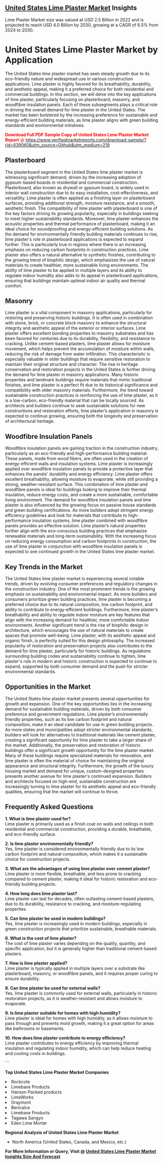<h2><a href="https://www.verifiedmarketreports.com/download-sample/?rid=639060&amp;utm_source=Github&amp;utm_medium=219" target="_blank">United States Lime Plaster Market</a> Insights</h2><p>Lime Plaster Market size was valued at USD 2.5 Billion in 2022 and is projected to reach USD 4.0 Billion by 2030, growing at a CAGR of 6.5% from 2024 to 2030.</p><p> <h1>United States Lime Plaster Market by Application</h1> <p>The United States lime plaster market has seen steady growth due to its eco-friendly nature and widespread use in various construction applications. Lime plaster is highly favored for its breathability, durability, and aesthetic appeal, making it a preferred choice for both residential and commercial buildings. In this section, we will delve into the key applications of lime plaster, particularly focusing on plasterboard, masonry, and woodfibre insulation panels. Each of these subsegments plays a critical role in driving the overall demand for lime plaster in the United States. The market has been bolstered by the increasing preference for sustainable and energy-efficient building materials, as lime plaster aligns with green building standards and environmental initiatives. <p><span class=""><span style="color: #ff0000;"><strong>Download Full PDF Sample Copy of United States Lime Plaster Market Report</strong> @ </span><a href="https://www.verifiedmarketreports.com/download-sample/?rid=639060&amp;utm_source=Github&amp;utm_medium=219" target="_blank">https://www.verifiedmarketreports.com/download-sample/?rid=639060&amp;utm_source=Github&amp;utm_medium=219</a></span></p></p> <h2>Plasterboard</h2> <p>The plasterboard segment in the United States lime plaster market is witnessing significant demand, driven by the increasing adoption of gypsum-based boards in residential and commercial construction. Plasterboard, also known as drywall or gypsum board, is widely used in interior wall construction due to its easy installation, cost-effectiveness, and versatility. Lime plaster is often applied as a finishing layer on plasterboard surfaces, providing additional strength, moisture resistance, and a smooth, aesthetic finish. The compatibility of lime plaster with plasterboard is one of the key factors driving its growing popularity, especially in buildings seeking to meet higher sustainability standards. Moreover, lime plaster enhances the acoustic properties and thermal performance of plasterboard, making it an ideal choice for soundproofing and energy-efficient building solutions. As the demand for environmentally friendly building materials continues to rise, lime plaster's role in plasterboard applications is expected to expand further. This is particularly true in regions where there is an increasing emphasis on reducing carbon footprints in construction practices. Lime plaster also offers a natural alternative to synthetic finishes, contributing to the growing trend of biophilic design, which emphasizes the use of natural materials to create healthier, more sustainable living environments. The ability of lime plaster to be applied in multiple layers and its ability to regulate indoor humidity also adds to its appeal in plasterboard applications, ensuring that buildings maintain optimal indoor air quality and thermal comfort. <h2>Masonry</h2> <p>Lime plaster is a vital component in masonry applications, particularly for restoring and preserving historic buildings. It is often used in combination with stone, brick, or concrete block masonry to enhance the structural integrity and aesthetic appeal of the exterior or interior surfaces. Lime plaster offers excellent bonding properties to masonry substrates and has been favored for centuries due to its durability, flexibility, and resistance to cracking. Unlike cement-based plasters, lime plaster allows for moisture movement, which helps prevent the accumulation of moisture within walls, reducing the risk of damage from water infiltration. This characteristic is especially valuable in older buildings that require sensitive restoration to maintain their original structure and character. The rise in heritage conservation and restoration projects in the United States is further driving the demand for lime plaster in masonry applications. Many historic properties and landmark buildings require materials that mimic traditional finishes, and lime plaster is a perfect fit due to its historical significance and compatibility with older masonry materials. Furthermore, the trend toward sustainable construction practices is reinforcing the use of lime plaster, as it is a low-carbon, eco-friendly material that can be locally sourced. As architects and builders continue to seek sustainable solutions for new constructions and restoration efforts, lime plaster’s application in masonry is expected to continue growing, ensuring both the longevity and preservation of architectural heritage. <h2>Woodfibre Insulation Panels</h2> <p>Woodfibre insulation panels are gaining traction in the construction industry, particularly as an eco-friendly and high-performance building material. These panels, made from wood fibers, are often used in the creation of energy-efficient walls and insulation systems. Lime plaster is increasingly applied over woodfibre insulation panels to provide a protective layer that enhances the panels' durability and energy efficiency. Lime plaster offers excellent breathability, allowing moisture to evaporate, while still providing a strong, weather-resistant surface. This combination of lime plaster and woodfibre panels is ideal for buildings looking to improve their thermal insulation, reduce energy costs, and create a more sustainable, comfortable living environment. The demand for woodfibre insulation panels and lime plaster is also influenced by the growing focus on passive house standards and green building certifications. As more builders adopt stringent energy efficiency guidelines and look for materials that contribute to high-performance insulation systems, lime plaster combined with woodfibre panels provides an effective solution. Lime plaster’s natural properties further align with the eco-conscious building practices that emphasize renewable materials and long-term sustainability. With the increasing focus on reducing energy consumption and carbon footprints in construction, the use of lime plaster in conjunction with woodfibre insulation panels is expected to see continued growth in the United States lime plaster market. <h2>Key Trends in the Market</h2> <p>The United States lime plaster market is experiencing several notable trends, driven by evolving consumer preferences and regulatory changes in the construction industry. One of the most prominent trends is the growing emphasis on sustainability and environmental impact. As more builders and consumers prioritize green building practices, lime plaster is becoming a preferred choice due to its natural composition, low carbon footprint, and ability to contribute to energy-efficient buildings. Furthermore, lime plaster’s breathability and ability to regulate indoor moisture are key features that align with the increasing demand for healthier, more comfortable indoor environments. Another significant trend is the rise of biophilic design in architecture, which encourages the use of natural materials to create spaces that promote well-being. Lime plaster, with its aesthetic appeal and organic finish, is perfectly suited for this design philosophy. The increased popularity of restoration and preservation projects also contributes to the demand for lime plaster, particularly for historic buildings. As regulations surrounding building codes and sustainability continue to tighten, lime plaster's role in modern and historic construction is expected to continue to expand, supported by both consumer demand and the push for stricter environmental standards. <h2>Opportunities in the Market</h2> <p>The United States lime plaster market presents several opportunities for growth and expansion. One of the key opportunities lies in the increasing demand for sustainable building materials, driven by both consumer preference and government regulations. Lime plaster’s environmentally friendly properties, such as its low carbon footprint and natural composition, make it an ideal candidate for use in green building projects. As more states and municipalities adopt stricter environmental standards, builders will look for alternatives to traditional materials like cement plaster, creating a significant opportunity for lime plaster to take a larger share of the market. Additionally, the preservation and restoration of historic buildings offer a significant growth opportunity for the lime plaster market. Many of these buildings require specialized materials for renovation, and lime plaster is often the material of choice for maintaining the original appearance and structural integrity. Furthermore, the growth of the luxury housing market and demand for unique, custom-designed properties presents another avenue for lime plaster's continued expansion. Builders and architects focused on high-end, sustainable construction are increasingly turning to lime plaster for its aesthetic appeal and eco-friendly qualities, ensuring that the market will continue to thrive. <h2>Frequently Asked Questions</h2> <p><strong>1. What is lime plaster used for?</strong><br>Lime plaster is primarily used as a finish coat on walls and ceilings in both residential and commercial construction, providing a durable, breathable, and eco-friendly surface.</p> <p><strong>2. Is lime plaster environmentally friendly?</strong><br>Yes, lime plaster is considered environmentally friendly due to its low carbon footprint and natural composition, which makes it a sustainable choice for construction projects.</p> <p><strong>3. What are the advantages of using lime plaster over cement plaster?</strong><br>Lime plaster is more flexible, breathable, and less prone to cracking compared to cement plaster, making it ideal for historic restoration and eco-friendly building projects.</p> <p><strong>4. How long does lime plaster last?</strong><br>Lime plaster can last for decades, often outlasting cement-based plasters, due to its durability, resistance to cracking, and moisture-regulating properties.</p> <p><strong>5. Can lime plaster be used in modern buildings?</strong><br>Yes, lime plaster is increasingly used in modern buildings, especially in green construction projects that prioritize sustainable, breathable materials.</p> <p><strong>6. What is the cost of lime plaster?</strong><br>The cost of lime plaster varies depending on the quality, quantity, and specific application, but it is generally higher than traditional cement-based plasters.</p> <p><strong>7. How is lime plaster applied?</strong><br>Lime plaster is typically applied in multiple layers over a substrate like plasterboard, masonry, or woodfibre panels, and it requires proper curing to ensure durability.</p> <p><strong>8. Can lime plaster be used for external walls?</strong><br>Yes, lime plaster is commonly used for external walls, particularly in historic restoration projects, as it is weather-resistant and allows moisture to evaporate.</p> <p><strong>9. Is lime plaster suitable for homes with high humidity?</strong><br>Lime plaster is ideal for homes with high humidity, as it allows moisture to pass through and prevents mold growth, making it a great option for areas like bathrooms or basements.</p> <p><strong>10. How does lime plaster contribute to energy efficiency?</strong><br>Lime plaster contributes to energy efficiency by improving thermal insulation and regulating indoor humidity, which can help reduce heating and cooling costs in buildings.</p> ```</p><p><strong>Top United States Lime Plaster Market Companies</strong></p><div data-test-id=""><p><li>Rockcote</li><li> Limebase Products</li><li> Hanson Packed products</li><li> LimeWorks</li><li> Graymont</li><li> Bericalce</li><li> Limebase Products</li><li> Tagawa Sangyo</li><li> Eden Lime Mortar</li></p><div><strong>Regional Analysis of&nbsp;United States Lime Plaster Market</strong></div><ul><li dir="ltr"><p dir="ltr">North America&nbsp;(United States, Canada, and Mexico, etc.)</p></li></ul><p><strong>For More Information or Query, Visit @&nbsp;</strong><strong><a href="https://www.verifiedmarketreports.com/product/lime-plaster-market/?utm_source=Github&amp;utm_medium=219" target="_blank">United States Lime Plaster Market Insights Size And Forecast</a></strong></p></div>

